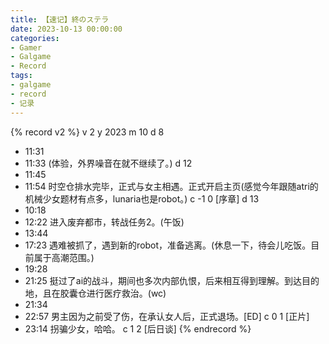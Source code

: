 ```yaml
---
title: 【速记】終のステラ
date: 2023-10-13 00:00:00
categories:
- Gamer
- Galgame
- Record
tags:
- galgame
- record
- 记录
---
```


{% record v2 %}
v 2
y 2023
m 10
d 8
- 11:31
- 11:33
(体验，外界噪音在就不继续了。)
d 12
- 11:45
- 11:54
时空仓排水完毕，正式与女主相遇。正式开启主页(感觉今年跟随atri的机械少女题材有点多，lunaria也是robot。)
c -1 0 [序章]
d 13
- 10:18
- 12:22
进入废弃都市，转战任务2。(午饭)
- 13:44
- 17:23
遇难被抓了，遇到新的robot，准备逃离。(休息一下，待会儿吃饭。目前属于高潮范围。)
- 19:28
- 21:25
挺过了ai的战斗，期间也多次内部仇恨，后来相互得到理解。到达目的地，且在胶囊仓进行医疗救治。(wc)
- 21:34
- 22:57
男主因为之前受了伤，在承认女人后，正式退场。[ED]
c 0 1 [正片]
- 23:14
拐骗少女，哈哈。
c 1 2 [后日谈]
{% endrecord %}
